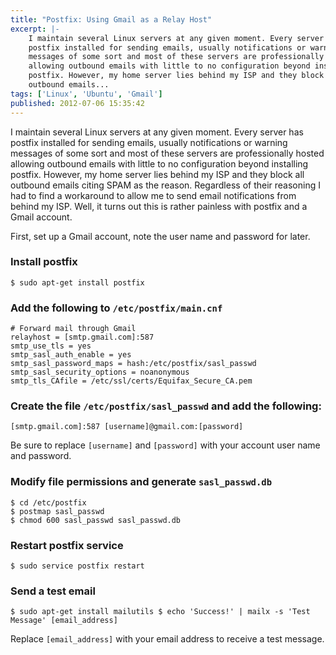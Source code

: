 ```yaml
---
title: "Postfix: Using Gmail as a Relay Host"
excerpt: |-
    I maintain several Linux servers at any given moment. Every server has 
    postfix installed for sending emails, usually notifications or warning
    messages of some sort and most of these servers are professionally hosted
    allowing outbound emails with little to no configuration beyond installing
    postfix. However, my home server lies behind my ISP and they block all
    outbound emails...
tags: ['Linux', 'Ubuntu', 'Gmail']
published: 2012-07-06 15:35:42
---
```


I maintain several Linux servers at any given moment. Every server has postfix
installed for sending emails, usually notifications or warning messages of some
sort and most of these servers are professionally hosted allowing outbound
emails with little to no configuration beyond installing postfix. However, my
home server lies behind my ISP and they block all outbound emails citing SPAM as
the reason. Regardless of their reasoning I had to find a workaround to allow me
to send email notifications from behind my ISP. Well, it turns out this is
rather painless with postfix and a Gmail account.

First, set up a Gmail account, note the user name and password for later.

### Install postfix

    $ sudo apt-get install postfix

### Add the following to `/etc/postfix/main.cnf`

    # Forward mail through Gmail
    relayhost = [smtp.gmail.com]:587
    smtp_use_tls = yes
    smtp_sasl_auth_enable = yes
    smtp_sasl_password_maps = hash:/etc/postfix/sasl_passwd
    smtp_sasl_security_options = noanonymous
    smtp_tls_CAfile = /etc/ssl/certs/Equifax_Secure_CA.pem

### Create the file `/etc/postfix/sasl_passwd` and add the following:

    [smtp.gmail.com]:587 [username]@gmail.com:[password]

Be sure to replace `[username]` and `[password]` with your account user name and password.

### Modify file permissions and generate `sasl_passwd.db`

    $ cd /etc/postfix
    $ postmap sasl_passwd
    $ chmod 600 sasl_passwd sasl_passwd.db

### Restart postfix service

    $ sudo service postfix restart

### Send a test email

    $ sudo apt-get install mailutils $ echo 'Success!' | mailx -s 'Test Message' [email_address]

Replace `[email_address]` with your email address to receive a test message.
